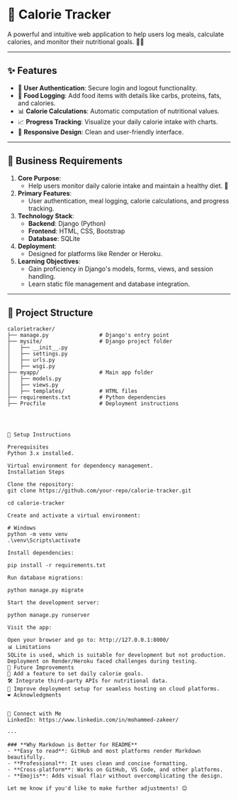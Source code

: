 # 🍎 Calorie Tracker

A powerful and intuitive web application to help users log meals, calculate calories, and monitor their nutritional goals. 🥗💪

---

## ✨ Features

- 🔐 **User Authentication**: Secure login and logout functionality.
- 🥘 **Food Logging**: Add food items with details like carbs, proteins, fats, and calories.
- 📊 **Calorie Calculations**: Automatic computation of nutritional values.
- 📈 **Progress Tracking**: Visualize your daily calorie intake with charts.
- 🌟 **Responsive Design**: Clean and user-friendly interface.

---

## 🎯 Business Requirements

1. **Core Purpose**:
   - Help users monitor daily calorie intake and maintain a healthy diet. 🥗
2. **Primary Features**:
   - User authentication, meal logging, calorie calculations, and progress tracking.
3. **Technology Stack**:
   - **Backend**: Django (Python)
   - **Frontend**: HTML, CSS, Bootstrap
   - **Database**: SQLite
4. **Deployment**:
   - Designed for platforms like Render or Heroku.
5. **Learning Objectives**:
   - Gain proficiency in Django's models, forms, views, and session handling.
   - Learn static file management and database integration.

---

## 📂 Project Structure

```plaintext
calorietracker/
├── manage.py                # Django's entry point
├── mysite/                  # Django project folder
│   ├── __init__.py
│   ├── settings.py
│   ├── urls.py
│   ├── wsgi.py
├── myapp/                   # Main app folder
│   ├── models.py
│   ├── views.py
│   ├── templates/           # HTML files
├── requirements.txt         # Python dependencies
├── Procfile                 # Deployment instructions




🚀 Setup Instructions

Prerequisites
Python 3.x installed.

Virtual environment for dependency management.
Installation Steps

Clone the repository:
git clone https://github.com/your-repo/calorie-tracker.git

cd calorie-tracker

Create and activate a virtual environment:

# Windows
python -m venv venv
.\venv\Scripts\activate

Install dependencies:

pip install -r requirements.txt

Run database migrations:

python manage.py migrate

Start the development server:

python manage.py runserver

Visit the app:

Open your browser and go to: http://127.0.0.1:8000/
📊 Limitations
SQLite is used, which is suitable for development but not production.
Deployment on Render/Heroku faced challenges during testing.
🎨 Future Improvements
🎯 Add a feature to set daily calorie goals.
🛠️ Integrate third-party APIs for nutritional data.
🚀 Improve deployment setup for seamless hosting on cloud platforms.
❤️ Acknowledgments


🌟 Connect with Me
LinkedIn: https://www.linkedin.com/in/mohammed-zakeer/

---

### **Why Markdown is Better for README**
- **Easy to read**: GitHub and most platforms render Markdown beautifully.
- **Professional**: It uses clean and concise formatting.
- **Cross-platform**: Works on GitHub, VS Code, and other platforms.
- **Emojis**: Adds visual flair without overcomplicating the design.

Let me know if you'd like to make further adjustments! 😊
